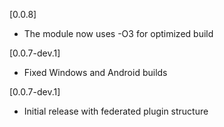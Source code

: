 [0.0.8]
* The module now uses -O3 for optimized build

[0.0.7-dev.1]
* Fixed Windows and Android builds

[0.0.7-dev.1]
* Initial release with federated plugin structure